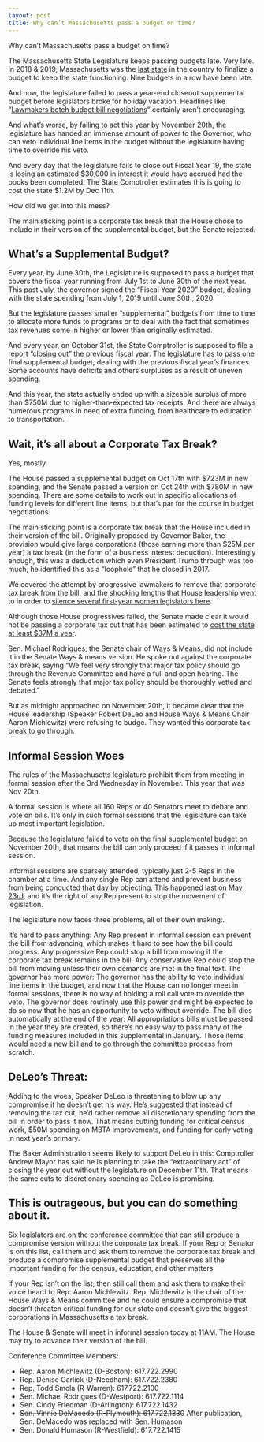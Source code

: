 ```yaml
---
layout: post
title: Why can’t Massachusetts pass a budget on time?
---
```


Why can’t Massachusetts pass a budget on time?

The Massachusetts State Legislature keeps passing budgets late.  Very late.  In 2018 & 2019, Massachusetts was the [last state](https://www.bostonherald.com/2019/07/18/massachusetts-late-budget-embarrassing-watchdog-says/) in the country to finalize a budget to keep the state functioning.  Nine budgets in a row have been late.
<!--more-->

And now, the legislature failed to pass a year-end closeout supplemental budget before legislators broke for holiday vacation.  Headlines like “[Lawmakers botch budget bill negotiations](https://commonwealthmagazine.org/politics/lawmakers-botch-budget-bill-negotiations/)” certainly aren’t encouraging.

And what’s worse, by failing to act this year by November 20th, the legislature has handed an immense amount of power to the Governor, who can veto individual line items in the budget without the legislature having time to override his veto.  

And every day that the legislature fails to close out Fiscal Year 19, the state is losing an estimated $30,000 in interest it would have accrued had the books been completed.  The State Comptroller estimates this is going to cost the state $1.2M by Dec 11th.

How did we get into this mess?

The main sticking point is a corporate tax break that the House chose to include in their version of the supplemental budget, but the Senate rejected.

## What’s a Supplemental Budget?

Every year, by June 30th, the Legislature is supposed to pass a budget that covers the fiscal year running from July 1st to June 30th of the next year.  This past July, the governor signed the “Fiscal Year 2020” budget, dealing with the state spending from July 1, 2019 until June 30th, 2020.

But the legislature passes smaller “supplemental” budgets from time to time to allocate more funds to programs or to deal with the fact that sometimes tax revenues come in higher or lower than originally estimated.

And every year, on October 31st, the State Comptroller is supposed to file a report “closing out” the previous fiscal year.  The legislature has to pass one final supplemental budget, dealing with the previous fiscal year’s finances.  Some accounts have deficits and others surpluses as a result of uneven spending.

And this year, the state actually ended up with a sizeable surplus of more than $750M due to higher-than-expected tax receipts.  And there are always numerous programs in need of extra funding, from healthcare to education to transportation.


## Wait, it’s all about a Corporate Tax Break?

Yes, mostly.

The House passed a supplemental budget on Oct 17th with $723M in new spending, and the Senate passed a version on Oct 24th with $780M in new spending.  There are some details to work out in specific allocations of funding levels for different line items, but that’s par for the course in budget negotiations

The main sticking point is a corporate tax break that the House included in their version of the bill.  Originally proposed by Governor Baker, the provision would give large corporations (those earning more than $25M per year) a tax break (in the form of a business interest deduction).  Interestingly enough, this was a deduction which even President Trump through was too much, he identified this as a “loophole” that he closed in 2017.

We covered the attempt by progressive lawmakers to remove that corporate tax break from the bill, and the shocking lengths that House leadership went to in order to [silence several first-year women legislators here](https://www.facebook.com/watch/?v=2520677981589931). 

Although those House progressives failed, the Senate made clear it would not be passing a corporate tax cut that has been estimated to [cost the state at least $37M a year](https://www.masstaxpayers.org/sites/masstaxpayers.org/files/Budget%20Surplus%20Analysis%2010.1.19.pdf).

Sen. Michael Rodrigues, the Senate chair of Ways & Means, did not include it in the Senate Ways & means version. He spoke out against the corporate tax break, saying “We feel very strongly that major tax policy should go through the Revenue Committee and have a full and open hearing. The Senate feels strongly that major tax policy should be thoroughly vetted and debated.” 

But as midnight approached on November 20th, it became clear that the House leadership (Speaker Robert DeLeo and House Ways & Means Chair Aaron Michlewitz) were refusing to budge.  They wanted this corporate tax break to go through.

## Informal Session Woes

The rules of the Massachusetts legislature prohibit them from meeting in formal session after the 3rd Wednesday in November.  This year that was Nov 20th.

A formal session is where all 160 Reps or 40 Senators meet to debate and vote on bills.  It’s only in such formal sessions that the legislature can take up most important legislation.

Because the legislature failed to vote on the final supplemental budget on November 20th, that means the bill can only proceed if it passes in informal session.

Informal sessions are sparsely attended, typically just 2-5 Reps in the chamber at a time.  And any single Rep can attend and prevent business from being conducted that day by objecting.  This [happened last on May 23rd](https://www.southcoasttoday.com/news/20190523/new-bedford-neighborhood-charter-bill-blocked-in-house-rep-cabral-says-he-does-not-support-legislation-as-it-is-written), and it’s the right of any Rep present to stop the movement of legislation.

The legislature now faces three problems, all of their own making:.

It’s hard to pass anything: Any Rep present in informal session can prevent the bill from advancing, which makes it hard to see how the bill could progress.  Any progressive Rep could stop a bill from moving if the corporate tax break remains in the bill.  Any conservative Rep could stop the bill from moving unless their own demands are met in the final text.
The governor has more power:  The governor has the ability to veto individual line items in the budget, and now that the House can no longer meet in formal sessions, there is no way of holding a roll call vote to override the veto.  The governor does routinely use this power and might be expected to do so now that he has an opportunity to veto without override.
The bill dies automatically at the end of the year:  All appropriations bills must be passed in the year they are created, so there’s no easy way to pass many of the funding measures included in this supplemental in January.  Those items would need a new bill and to go through the committee process from scratch.


## DeLeo’s Threat:

Adding to the woes, Speaker DeLeo is threatening to blow up any compromise if he doesn’t get his way.  He’s suggested that instead of removing the tax cut, he’d rather remove all discretionary spending from the bill in order to pass it now. That means cutting funding for critical census work, $50M spending on MBTA improvements, and funding for early voting in next year’s primary.

The Baker Administration seems likely to support DeLeo in this:  Comptroller Andrew Mayor has said he is planning to take the “extraordinary act” of closing the year out without the legislature on December 11th.  That means the same cuts to discretionary spending as DeLeo is promising.

## This is outrageous, but you can do something about it.

Six legislators are on the conference committee that can still produce a compromise version without the corporate tax break.  If your Rep or Senator is on this list, call them and ask them to remove the corporate tax break and produce a compromise supplemental budget that preserves all the important funding for the census, education, and other matters.

If your Rep isn’t on the list, then still call them and ask them to make their voice heard to Rep. Aaron Michlewitz.  Rep. Michlewitz is the chair of the House Ways & Means committee and he could ensure a compromise that doesn’t threaten critical funding for our state and doesn’t give the biggest corporations in Massachusetts a tax break.

The House & Senate will meet in informal session today at 11AM.  The House may try to advance their version of the bill.

Conference Committee Members:

- Rep. Aaron Michlewitz (D-Boston): 617.722.2990
- Rep. Denise Garlick (D-Needham): 617.722.2380
- Rep. Todd Smola (R-Warren): 617.722.2100
- Sen. Michael Rodrigues (D-Westport): 617.722.1114
- Sen. Cindy Friedman (D-Arlington): 617.722.1432
- ~~Sen. Vinnie DeMacedo (R-Plymouth): 617.722.1330~~ After publication, Sen. DeMacedo was replaced with Sen. Humason
- Sen. Donald Humason (R-Westfield): 617.722.1415
